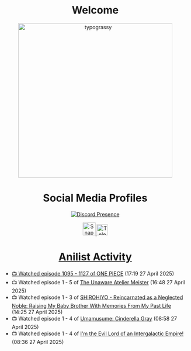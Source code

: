 <div align="center">

# Welcome
<a href="https://github.com/kawarimidoll/typograssy">
    <img alt="typograssy" src="https://typograssy.deno.dev/api?text=%E3%82%88%E3%81%86%E3%81%93%E3%81%9D%E3%81%BF%E3%81%AA%E3%81%95%E3%82%93%20-%20Sheby--&&l0=none&l1=82d9d0&l2=027353&l3=038c4c&l4=01402e&bg=none&frame=none&speed=100&comment=" width="421.99">
</a>

</div>

<div align="center">

# Social Media Profiles

[![Discord Presence](https://lanyard.cnrad.dev/api/612532963938271232)](https://discord.com/users/612532963938271232)


<a href="https://www.snapchat.com/add/a.sheby" title="Snapchat Profile">
    <img src="https://www.freepnglogos.com/uploads/snapchat-logo-png-0.png" width="35" alt="Snapchat Logo" />


<a href="https://t.me/ASheby" title="Telegram Profile">
    <img src="https://www.freepnglogos.com/uploads/telegram-logo-png-0.png" width="30" alt="Telegram Logo" />


</div>

<div align="center">

# Anilist Activity

</div>

<!-- ANILIST_ACTIVITY:start -->

-   📺 Watched episode 1095 - 1127 of [ONE PIECE](https://anilist.co/anime/21) (17:19 27 April 2025)
-   📺 Watched episode 1 - 5 of [The Unaware Atelier Meister](https://anilist.co/anime/183133) (16:48 27 April 2025)
-   📺 Watched episode 1 - 3 of [SHIROHIYO - Reincarnated as a Neglected Noble: Raising My Baby Brother With Memories From My Past Life](https://anilist.co/anime/179541) (14:25 27 April 2025)
-   📺 Watched episode 1 - 4 of [Umamusume: Cinderella Gray](https://anilist.co/anime/180516) (08:58 27 April 2025)
-   📺 Watched episode 1 - 4 of [I'm the Evil Lord of an Intergalactic Empire!](https://anilist.co/anime/183274) (08:36 27 April 2025)

<!-- ANILIST_ACTIVITY:end -->
